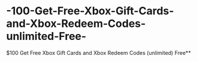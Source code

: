 # -100-Get-Free-Xbox-Gift-Cards-and-Xbox-Redeem-Codes-unlimited-Free-
$100 Get Free Xbox Gift Cards and Xbox Redeem Codes (unlimited) Free**
